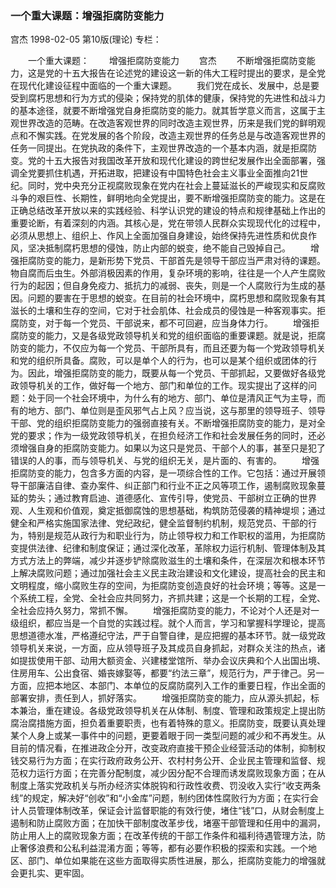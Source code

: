 ### 一个重大课题：增强拒腐防变能力
宫杰
1998-02-05
第10版(理论)
专栏：

　　一个重大课题：
　　增强拒腐防变能力
　　宫杰
　　不断增强拒腐防变能力，这是党的十五大报告在论述党的建设这一新的伟大工程时提出的要求，是全党在现代化建设征程中面临的一个重大课题。
　　我们党在成长、发展中，总是要受到腐朽思想和行为方式的侵染；保持党的肌体的健康，保持党的先进性和战斗力的基本途径，就要不断增强党自身拒腐防变的能力。就其哲学意义而言，这属于主观世界改造的范畴。在改造客观世界的同时改造主观世界，历来是我们党的鲜明观点和不懈实践。在党发展的各个阶段，改造主观世界的任务总是与改造客观世界的任务一同提出。在党执政的条件下，主观世界改造的一个基本内涵，就是拒腐防变。党的十五大报告对我国改革开放和现代化建设的跨世纪发展作出全面部署，强调全党要抓住机遇，开拓进取，把建设有中国特色社会主义事业全面推向21世纪。同时，党中央充分正视腐败现象在党内在社会上蔓延滋长的严峻现实和反腐败斗争的艰巨性、长期性，鲜明地向全党提出，要不断增强拒腐防变的能力。这是在正确总结改革开放以来的实践经验、科学认识党的建设的特点和规律基础上作出的重要论断，有着深刻的内涵。其核心是，党在带领人民群众实现现代化的过程中，必须从思想上、组织上、作风上全面加强自身建设，始终保持先进性质和优良作风，坚决抵制腐朽思想的侵蚀，防止内部的蜕变，绝不能自己毁掉自己。
　　增强拒腐防变的能力，是新形势下党员、干部首先是领导干部应当严肃对待的课题。物自腐而后虫生。外部消极因素的作用，复杂环境的影响，往往是一个人产生腐败行为的起因；但自身免疫力、抵抗力的减弱、丧失，则是一个人腐败行为生成的基因。问题的要害在于思想的蜕变。在目前的社会环境中，腐朽思想和腐败现象有其滋长的土壤和生存的空间，它对于社会肌体、社会成员的侵蚀是一种客观事实。拒腐防变，对于每一个党员、干部说来，都不可回避，应当身体力行。
　　增强拒腐防变的能力，又是各级党政领导机关和党的组织面临的重要课题。就是说，拒腐防变的能力，不仅应为每一个党员、干部所具有，而且还要为每一个党政领导机关和党的组织所具备。腐败，可以是单个人的行为，也可以是某个组织或团体的行为。因此，增强拒腐防变的能力，既要从每一个党员、干部抓起，又要做好各级党政领导机关的工作，做好每一个地方、部门和单位的工作。现实提出了这样的问题：处于同一个社会环境中，为什么有的地方、部门、单位是清风正气为主导，而有的地方、部门、单位则是歪风邪气占上风？应当说，这与那里的领导班子、领导干部、党的组织拒腐防变能力的强弱直接有关。不断增强拒腐防变的能力，是对全党的要求；作为一级党政领导机关，在担负经济工作和社会发展任务的同时，还必须增强自身的拒腐防变能力。如果以为这只是党员、干部个人的事，甚至只是犯了错误的人的事，而与领导机关、与党的组织无关，是片面的、有害的。
　　增强拒腐防变的能力，包含多方面的内容，是一项综合性的工作。它包括：通过开展领导干部廉洁自律、查办案件、纠正部门和行业不正之风等项工作，遏制腐败现象蔓延的势头；通过教育启迪、道德感化、宣传引导，使党员、干部树立正确的世界观、人生观和价值观，奠定抵御腐蚀的思想基础，构筑防范侵袭的精神堤坝；通过健全和严格实施国家法律、党纪政纪，健全监督制约机制，规范党员、干部的行为，特别是规范从政行为和职业行为，防止领导权力和工作职权的滥用，为拒腐防变提供法律、纪律和制度保证；通过深化改革，革除权力运行机制、管理体制及其方式方法上的弊端，减少并逐步铲除腐败滋生的土壤和条件，在深层次和根本环节上解决腐败问题；通过加强社会主义民主政治建设和文化建设，提高社会的民主和文明程度，缩小腐败生存的空间，为拒腐防变创造良好的社会环境；等等。这是一个系统工程，全党、全社会应共同努力，齐抓共建；这是一个长期的工程，全党、全社会应持久努力，常抓不懈。
　　增强拒腐防变的能力，不论对个人还是对一级组织，都应当是一个自觉的实践过程。就个人而言，学习和掌握科学理论，提高思想道德水准，严格遵纪守法，严于自警自律，是应把握的基本环节。就一级党政领导机关来说，一方面，应从领导班子及其成员自身抓起，对群众关注的热点，诸如提拔使用干部、动用大额资金、兴建楼堂馆所、举办会议庆典和个人出国出境、住房用车、公出食宿、婚丧嫁娶等，都要“约法三章”，规范行为，严于律己。另一方面，应把本地区、本部门、本单位的反腐防腐列入工作的重要日程，作出全面的部署安排，责任到人，抓好落实。
　　增强拒腐防变的能力，应从源头抓起，标本兼治，重在建设。各级党政领导机关在从体制、制度、管理和政策规定上提出防腐治腐措施方面，担负着重要职责，也有着特殊的意义。拒腐防变，既要认真处理某个人身上或某一事件中的问题，更要着眼于同一类型问题的减少和不再发生。从目前的情况看，在推进政企分开，改变政府直接干预企业经营活动的体制，抑制权钱交易行为方面；在实行政府政务公开、农村村务公开、企业民主管理和监督、规范权力运行方面；在完善分配制度，减少因分配不合理而诱发腐败现象方面；在从制度上落实党政机关与所办经济实体脱钩和行政性收费、罚没收入实行“收支两条线”的规定，解决好“创收”和“小金库”问题，制约团体性腐败行为方面；在实行会计人员管理体制改革，保证会计监督职能的有效行使，堵住“钱”口，从财会制度上遏制和防止腐败方面；在加快干部制度改革步伐，堵塞干部管理和任用中的漏洞，防止用人上的腐败现象方面；在改革传统的干部工作条件和福利待遇管理方法，防止奢侈浪费和公私利益混淆方面；等等，都有必要作积极的探索和实践。一个地区、部门、单位如果能在这些方面取得实质性进展，那么，拒腐防变能力的增强就会更扎实、更牢固。
